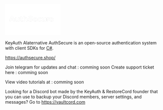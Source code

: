 <img src="https://raw.githubusercontent.com/ideveloper-xd/authsecure-cdn/refs/heads/main/v2/assets/media/logos/logo-1-dark-preview.png" alt="" width="180" height="100">

 KeyAuth Alaternative AuthSecure is an open-source authentication system with client SDKs for [C#](https://github.com/Authsecure-shop/Authsecure-CSHARP-Example). 

https://authsecure.shop/

Join telegram for updates and chat : comming soon
Create support ticket here : comming soon

View video tutorials at : comming soon

Looking for a Discord bot made by the KeyAuth & RestoreCord founder that you can use to backup your Discord members, server settings, and messages? Go to https://vaultcord.com
